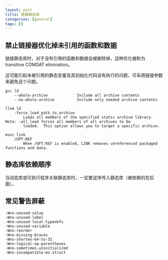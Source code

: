 ```yaml
---
layout: post
title: 链接静态库
categories: [general]
tags: []
---
```

## 禁止链接器优化掉未引用的函数和数据

链接静态库时，对于没有引用的函数和数据会被删除掉，这种优化被称为transitive COMDAT elimination。

这可能引起未被引用的静态变量及其初始化代码没有执行的问题，可采用链接参数来避免这个问题。

	gcc ld
		--whole-archive             Include all archive contents
		--no-whole-archive          Include only needed archive contents
	
	llvm ld
		-force_load path_to_archive
			Loads all members of the specified static archive library.  Note: -all_load forces all members of all archives to be
			loaded.  This option allows you to target a specific archive.
    
    msvc link 
    	/OPT:REF 
    		When /OFT:REF is enabled, LINK removes unreferenced packaged functions and data.


	
## 静态库依赖顺序
当动态库或可执行程序关联静态库时，一定要逆序传入静态库（被依赖的在后面）。

## 常见警告屏蔽

	-Wno-unused-value
	-Wno-unused-label
	-Wno-unused-local-typedefs
	-Wno-unused-variable
	-Wno-reorder
	-Wno-missing-braces
	-Wno-shorten-64-to-32
	-Wno-logical-op-parentheses
	-Wno-sometimes-uninitialized
	-Wno-incompatible-ms-struct

